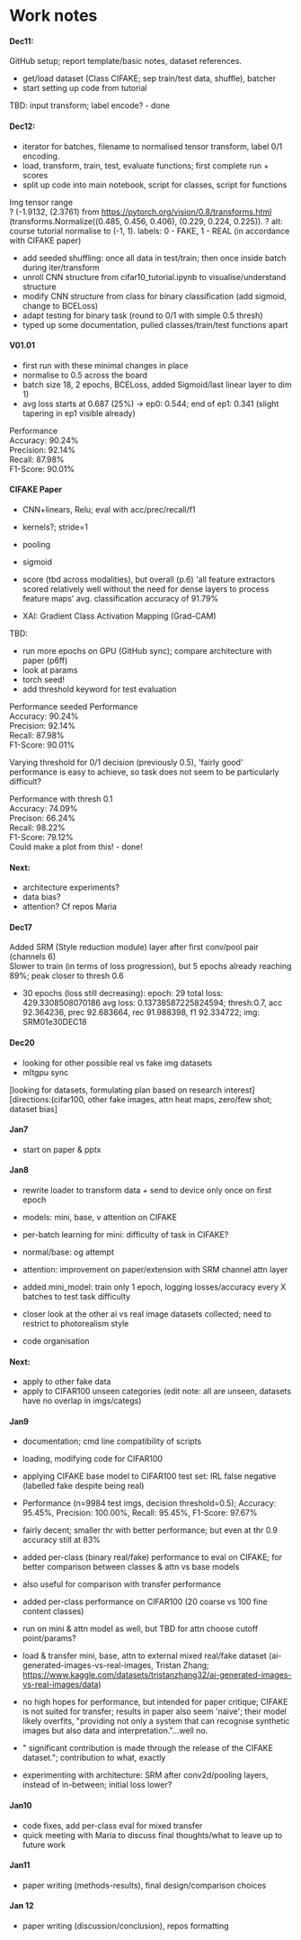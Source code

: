 # Work notes

#### Dec11:  
GitHub setup; report template/basic notes, dataset references. 

- get/load dataset (Class CIFAKE; sep train/test data, shuffle), batcher  
- start setting up code from tutorial  

TBD: input transform; label encode? - done

#### Dec12:  
- iterator for batches, filename to normalised tensor transform, label 0/1 encoding. 
- load, transform, train, test, evaluate functions; first complete run + scores
- split up code into main notebook, script for classes, script for functions

Img tensor range   
? (-1.9132, (2.3761) from https://pytorch.org/vision/0.8/transforms.html (transforms.Normalize((0.485, 0.456, 0.406), (0.229, 0.224, 0.225)). 
? alt: course tutorial normalise to (-1, 1). 
labels: 0 - FAKE, 1 - REAL (in accordance with CIFAKE paper)

- add seeded shuffling: once all data in test/train; then once inside batch during iter/transform   
- unroll CNN structure from cifar10_tutorial.ipynb to visualise/understand structure 
- modify CNN structure from class for binary classification (add sigmoid, change to BCELoss)  
- adapt testing for binary task (round to 0/1 with simple 0.5 thresh)  
- typed up some documentation, pulled classes/train/test functions apart

#### V01.01  
- first run with these minimal changes in place    
- normalise to 0.5 across the board  
- batch size 18, 2 epochs, BCELoss, added Sigmoid/last linear layer to dim 1)    
- avg loss starts at 0.687 (25%) -> ep0:  0.544; end of ep1: 0.341 (slight tapering in ep1 visible already)

Performance  
Accuracy: 90.24%  
Precision: 92.14%  
Recall: 87.98%  
F1-Score: 90.01%  


#### CIFAKE Paper
- CNN+linears, Relu; eval with acc/prec/recall/f1  
- kernels?; stride=1  
- pooling  
- sigmoid  
- score (tbd across modalities), but overall (p.6) 'all feature extractors scored relatively well without the need for dense layers to process feature maps' avg. classification accuracy of 91.79%  

- XAI: Gradient Class Activation Mapping (Grad-CAM)  

TBD: 
- run more epochs on GPU (GitHub sync); compare architecture with paper (p6ff)  
- look at params  
- torch seed!
- add threshold keyword for test evaluation 

Performance seeded
Performance  
Accuracy: 90.24%  
Precision: 92.14%  
Recall: 87.98%  
F1-Score: 90.01%  

Varying threshold for 0/1 decision (previously 0.5), 'fairly good' performance is easy to achieve, so task does not seem to be particularly difficult?

Performance with thresh 0.1  
Accuracy: 74.09%  
Precison: 66.24%  
Recall: 98.22%  
F1-Score: 79.12%  
Could make a plot from this! - done!

#### Next:
- architecture experiments?
- data bias?
- attention? Cf repos Maria 

#### Dec17  
Added SRM (Style reduction module) layer after first conv/pool pair (channels 6)   
Slower to train (in terms of loss progression), but 5 epochs already reaching 89%; peak closer to thresh 0.6

- 30 epochs (loss still decreasing): epoch: 29	total loss: 429.3308508070186	avg loss: 0.13738587225824594; thresh:0.7, acc	92.364236, prec	92.683664, rec	91.988398, f1	92.334722; img: SRM01e30DEC18

#### Dec20
- looking for other possible real vs fake img datasets
- mltgpu sync

[looking for datasets, formulating plan based on research interest]
[directions:(cifar100, other fake images, attn heat maps, zero/few shot; dataset bias]

#### Jan7
- start on paper & pptx

#### Jan8
- rewrite loader to transform data + send to device only once on first epoch
- models: mini, base, v attention on CIFAKE
- per-batch learning for mini: difficulty of task in CIFAKE?
- normal/base: og attempt
- attention: improvement on paper/extension with SRM channel attn layer

- added mini_model: train only 1 epoch, logging losses/accuracy every X batches to test task difficulty
- closer look at the other ai vs real image datasets collected; need to restrict to photorealism style
- code organisation

#### Next:
- apply to other fake data
- apply to CIFAR100 unseen categories (edit note: all are unseen, datasets have no overlap in imgs/categs)

#### Jan9
- documentation; cmd line compatibility of scripts
- loading, modifying code for CIFAR100
- applying CIFAKE base model to CIFAR100 test set: IRL false negative (labelled fake despite being real)
- Performance (n=9984 test imgs, decision threshold=0.5); Accuracy: 95.45%, Precision: 100.00%, Recall: 95.45%, F1-Score: 97.67%
- fairly decent; smaller thr with better performance; but even at thr 0.9 accuracy still at 83%

- added per-class (binary real/fake) performance to eval on CIFAKE; for better comparison between classes & attn vs base models
- also useful for comparison with transfer performance 
- added per-class performance on CIFAR100 (20 coarse vs 100 fine content classes)
- run on mini & attn model as well, but TBD for attn choose cutoff point/params?

- load & transfer mini, base, attn to external mixed real/fake dataset (ai-generated-images-vs-real-images, Tristan Zhang; https://www.kaggle.com/datasets/tristanzhang32/ai-generated-images-vs-real-images/data)
- no high hopes for performance, but intended for paper critique; CIFAKE is not suited for transfer; results in paper also seem 'naive'; their model likely overfits,  "providing not only a system that can recognise synthetic images but also data and interpretation."...well no.
- " significant contribution is made through the release of the CIFAKE dataset."; contribution to what, exactly

- experimenting with architecture: SRM after conv2d/pooling layers, instead of in-between; initial loss lower?

#### Jan10
- code fixes, add per-class eval for mixed transfer
- quick meeting with Maria to discuss final thoughts/what to leave up to future work

#### Jan11
- paper writing (methods-results), final design/comparison choices 

#### Jan 12
- paper writing (discussion/conclusion), repos formatting


